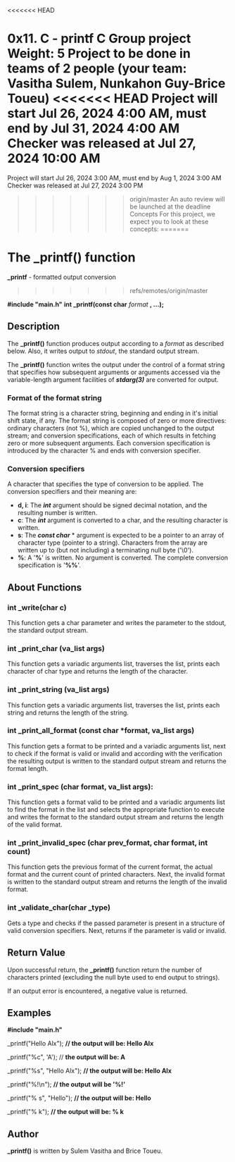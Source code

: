 <<<<<<< HEAD

0x11. C - printf
C
Group project
 Weight: 5
 Project to be done in teams of 2 people (your team: Vasitha Sulem, Nunkahon Guy-Brice Toueu)
<<<<<<< HEAD
 Project will start Jul 26, 2024 4:00 AM, must end by Jul 31, 2024 4:00 AM
 Checker was released at Jul 27, 2024 10:00 AM
=======
 Project will start Jul 26, 2024 3:00 AM, must end by Aug 1, 2024 3:00 AM
 Checker was released at Jul 27, 2024 3:00 PM
>>>>>>> origin/master
 An auto review will be launched at the deadline
Concepts
For this project, we expect you to look at these concepts:
=======
# The _printf() function

**_printf** - formatted output conversion
>>>>>>> refs/remotes/origin/master

**#include "main.h"**
**int _printf(const char** *format* **, ...);**

## Description
The **_printf()** function produces output according to a *format* as described below. Also, it writes output to *stdout*, the standard output stream.

The  **_printf()** function writes the output under the control of a format string that specifies how subsequent arguments or arguments accessed via the variable-length argument facilities of ***stdarg(3)*** are converted for output.

### Format of the format string

The format string is a character string, beginning and ending in it's initial shift state, if any. The format string is composed of zero or more directives: ordinary characters (not %), which are copied unchanged to the output stream; and conversion specifications, each of which results in fetching zero or more subsequent arguments.
Each conversion specification is introduced by the character % and ends with conversion specifier.

### Conversion specifiers
A character that specifies the type of conversion to be applied. The conversion specifiers and their meaning are:
-  **d, i**: The **_int_** argument should be signed decimal notation, and the resulting number is written.
-  **c**: The **_int_** argument is converted to a char, and the resulting character is written.
-  **s**: The **_const char_** * argument is expected to be a pointer to an array of character type (pointer to a string). Characters from the array are written up  to  (but not including) a terminating null byte ('\0').
- **%**: A '**%**' is written. No argument is converted. The complete conversion specification is '**%%**'.

## About Functions

### int _write(char c)
This function gets a char parameter and writes the parameter to the stdout, the standard output stream.

### int _print_char (va_list args)
This function gets a variadic arguments list, traverses the list, prints each character of char type and returns the length of the character.

### int _print_string (va_list args)
This function gets a variadic arguments list, traverses the list, prints each string and returns the length of the string.

### int _print_all_format (const char *format, va_list args)
This function gets a format to be printed and a variadic arguments list, next to check if the
format is valid or invalid and according with the verification the resulting output is written to the standard output stream and returns the format length.

### int _print_spec (char format, va_list args):
This function gets a format valid to be printed and a variadic arguments list to find the format in the
list and selects the appropriate function to execute and writes the format to the standard output stream and returns the length of the valid format.

### int _print_invalid_spec (char prev_format, char format, int count)
This function gets the previous format of the current format, the actual format and the current count of printed characters. Next, the invalid format is written to the standard output stream and returns the length of the invalid format.

### int _validate_char(char _type)
Gets a type and checks if the passed parameter is present in a structure of valid conversion specifiers. Next, returns if the parameter is valid or invalid.


## Return Value


Upon successful return, the **_printf()** function return the number of characters printed (excluding the null byte used to end output to strings).

If an output error is encountered, a negative value is returned.


## Examples

**#include "main.h"**

_printf("Hello Alx"); **// the output will be: Hello Alx**

_printf("%c", 'A'); // **the output will be: A**

_printf("%s", "Hello Alx"); **// the output will be: Hello Alx**

_printf("%!\n"); **// the output will be '%!'**

_printf("%        s", "Hello"); **// the output will be: Hello**

_printf("%        k"); **// the output will be: % k**

## Author

**_printf()** is written by Sulem Vasitha and Brice Toueu.
